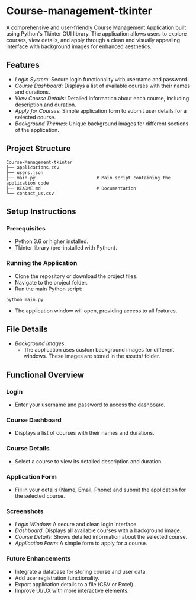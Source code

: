 # Course-management-tkinter
A comprehensive and user-friendly Course Management Application built using Python's Tkinter GUI library. The application allows users to explore courses, view details, and apply through a clean and visually appealing interface with background images for enhanced aesthetics.
## Features
- *Login System*: Secure login functionality with username and password.
- *Course Dashboard*: Displays a list of available courses with their names and durations.
- *View Course Details*: Detailed information about each course, including description and duration.
- *Apply for Courses*: Simple application form to submit user details for a selected course.
- *Background Themes*: Unique background images for different sections of the application.
## Project Structure
```
Course-Management-tkinter  
├── applications.csv
├── users.json
├── main.py                       # Main script containing the application code  
├── README.md                     # Documentation  
└── contact_us.csv                  
```
## Setup Instructions
### Prerequisites
- Python 3.6 or higher installed.
- Tkinter library (pre-installed with Python).
### Running the Application
- Clone the repository or download the project files.
- Navigate to the project folder.
- Run the main Python script:
```
python main.py  
```
- The application window will open, providing access to all features.
## File Details
- *Background Images*:
  - The application uses custom background images for different windows. These images are stored in the assets/ folder.
## Functional Overview
### Login
- Enter your username and password to access the dashboard.
### Course Dashboard
- Displays a list of courses with their names and durations.
### Course Details
- Select a course to view its detailed description and duration.
### Application Form
- Fill in your details (Name, Email, Phone) and submit the application for the selected course.
### Screenshots
- *Login Window*: A secure and clean login interface.
- *Dashboard*: Displays all available courses with a background image.
- *Course Details*: Shows detailed information about the selected course.
- *Application Form*: A simple form to apply for a course.
### Future Enhancements
- Integrate a database for storing course and user data.
- Add user registration functionality.
- Export application details to a file (CSV or Excel).
- Improve UI/UX with more interactive elements.

